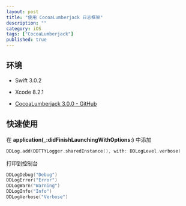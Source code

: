 ```yaml
---
layout: post
title: "使用 CocoaLumberjack 日志框架"
description: ""
category: iOS
tags: ["CocoaLumberjack"]
published: true
---
```


## 环境

* Swift 3.0.2

* Xcode 8.2.1

* [CocoaLumberjack 3.0.0 - GitHub](https://github.com/CocoaLumberjack/CocoaLumberjack)

## 快速使用

在 **application(_:didFinishLaunchingWithOptions:)** 中添加

```swift
DDLog.add(DDTTYLogger.sharedInstance(), with: DDLogLevel.verbose)
```

打印到控制台
	
```swift
DDLogDebug("Debug")
DDLogError("Error")
DDLogWarn("Warning")
DDLogInfo("Info")
DDLogVerbose("Verbose")
```